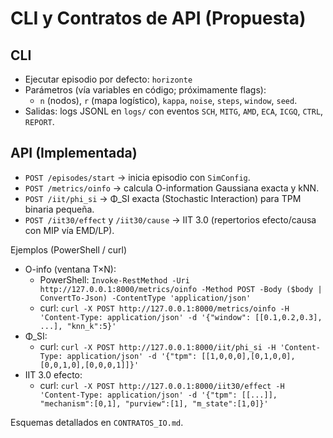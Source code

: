 # CLI y Contratos de API (Propuesta)

## CLI
- Ejecutar episodio por defecto: `horizonte`
- Parámetros (vía variables en código; próximamente flags):
  - `n` (nodos), `r` (mapa logístico), `kappa`, `noise`, `steps`, `window`, `seed`.
- Salidas: logs JSONL en `logs/` con eventos `SCH`, `MITG`, `AMD`, `ECA`, `ICGQ`, `CTRL`, `REPORT`.

## API (Implementada)
- `POST /episodes/start` → inicia episodio con `SimConfig`.
- `POST /metrics/oinfo` → calcula O-information Gaussiana exacta y kNN.
- `POST /iit/phi_si` → Φ_SI exacta (Stochastic Interaction) para TPM binaria pequeña.
- `POST /iit30/effect` y `/iit30/cause` → IIT 3.0 (repertorios efecto/causa con MIP vía EMD/LP).

Ejemplos (PowerShell / curl)
- O-info (ventana T×N):
  - PowerShell: `Invoke-RestMethod -Uri http://127.0.0.1:8000/metrics/oinfo -Method POST -Body ($body | ConvertTo-Json) -ContentType 'application/json'`
  - curl: `curl -X POST http://127.0.0.1:8000/metrics/oinfo -H 'Content-Type: application/json' -d '{"window": [[0.1,0.2,0.3], ...], "knn_k":5}'`
- Φ_SI:
  - curl: `curl -X POST http://127.0.0.1:8000/iit/phi_si -H 'Content-Type: application/json' -d '{"tpm": [[1,0,0,0],[0,1,0,0],[0,0,1,0],[0,0,0,1]]}'`
- IIT 3.0 efecto:
  - curl: `curl -X POST http://127.0.0.1:8000/iit30/effect -H 'Content-Type: application/json' -d '{"tpm": [[...]], "mechanism":[0,1], "purview":[1], "m_state":[1,0]}'`

Esquemas detallados en `CONTRATOS_IO.md`.
